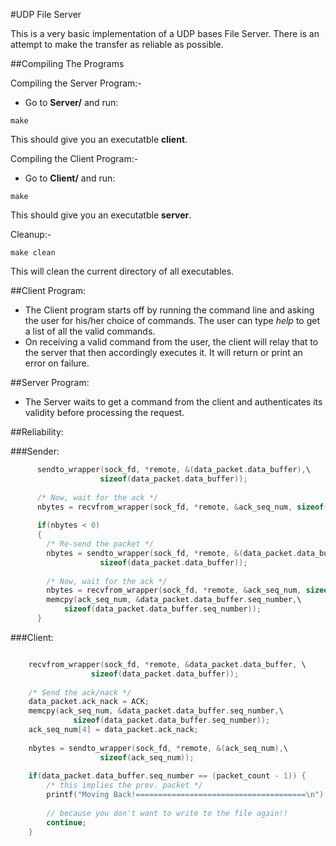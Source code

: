 #UDP File Server

This is a very basic implementation of a UDP bases File Server. There is an attempt to make the transfer as reliable as possible. 

##Compiling The Programs

Compiling the Server Program:-
* Go to **Server/** and run:
```
make
```
This should give you an executatble **client**.

Compiling the Client Program:-
* Go to **Client/** and run:
```
make
```
This should give you an executatble **server**.

Cleanup:-
```
make clean
```
This will clean the current directory of all executables.

##Client Program:

* The Client program starts off by running the command line and asking the user for his/her choice of commands. The user can type *help* to get a list of all the valid commands.
* On receiving a valid command from the user, the client will relay that to the server that then accordingly executes it. It will return or print an error on failure. 

##Server Program:

* The Server waits to get a command from the client and authenticates its validity before processing the request.

##Reliability:

###Sender:

```c
      sendto_wrapper(sock_fd, *remote, &(data_packet.data_buffer),\
                    sizeof(data_packet.data_buffer));
    
      /* Now, wait for the ack */
      nbytes = recvfrom_wrapper(sock_fd, *remote, &ack_seq_num, sizeof(ack_seq_num));
         
      if(nbytes < 0) 
      {
        /* Re-send the packet */
        nbytes = sendto_wrapper(sock_fd, *remote, &(data_packet.data_buffer),\
                    sizeof(data_packet.data_buffer));
        
        /* Now, wait for the ack */
        nbytes = recvfrom_wrapper(sock_fd, *remote, &ack_seq_num, sizeof(ack_seq_num));
        memcpy(ack_seq_num, &data_packet.data_buffer.seq_number,\
            sizeof(data_packet.data_buffer.seq_number));
      }

```

###Client:

```c

    recvfrom_wrapper(sock_fd, *remote, &data_packet.data_buffer, \
                  sizeof(data_packet.data_buffer));
  
    /* Send the ack/nack */
    data_packet.ack_nack = ACK;
    memcpy(ack_seq_num, &data_packet.data_buffer.seq_number,\
              sizeof(data_packet.data_buffer.seq_number));
    ack_seq_num[4] = data_packet.ack_nack;
    
    nbytes = sendto_wrapper(sock_fd, *remote, &(ack_seq_num),\
                    sizeof(ack_seq_num));
    
    if(data_packet.data_buffer.seq_number == (packet_count - 1)) {
        /* this implies the prev. packet */
        printf("Moving Back!======================================\n");
        
        // because you don't want to write to the file again!!
        continue;
    }

```


